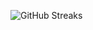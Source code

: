 ![GitHub Streaks](https://github-streaks-mqc9.onrender.com/streak/happilli/image?theme=midnight&cache_bust=1743655239&lang=ja)
